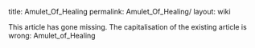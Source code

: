 title: Amulet_Of_Healing
permalink: Amulet_Of_Healing/
layout: wiki

This article has gone missing.
The capitalisation of the existing article is wrong: Amulet_of_Healing
